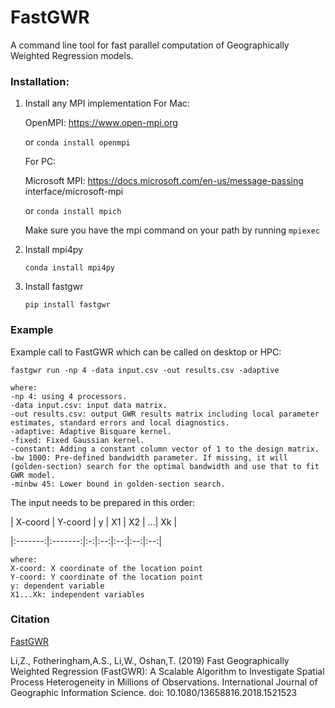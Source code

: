 
# FastGWR
A command line tool for fast parallel computation of Geographically Weighted Regression models.
  

### Installation:

1. Install any MPI implementation
    For Mac:

    OpenMPI: https://www.open-mpi.org

    or `conda install openmpi`

    For PC:

    Microsoft MPI: https://docs.microsoft.com/en-us/message-passing interface/microsoft-mpi

    or `conda install mpich`

  
    Make sure you have the mpi command on your path by running
    `mpiexec`

  

2. Install mpi4py

    `conda install mpi4py`

 
3. Install fastgwr

    `pip install fastgwr`
    
  
### Example
Example call to FastGWR which can be called on desktop or HPC:
```
fastgwr run -np 4 -data input.csv -out results.csv -adaptive
```
```
where:
-np 4: using 4 processors.
-data input.csv: input data matrix.
-out results.csv: output GWR results matrix including local parameter estimates, standard errors and local diagnostics.
-adaptive: Adaptive Bisquare kernel.
-fixed: Fixed Gaussian kernel.
-constant: Adding a constant column vector of 1 to the design matrix.
-bw 1000: Pre-defined bandwidth parameter. If missing, it will (golden-section) search for the optimal bandwidth and use that to fit GWR model.
-minbw 45: Lower bound in golden-section search.
```

The input needs to be prepared in this order:

| X-coord | Y-coord | y | X1 | X2 | ...| Xk |

|:-------:|:-------:|:-:|:--:|:--:|:--:|:--:|

```
where:
X-coord: X coordinate of the location point
Y-coord: Y coordinate of the location point
y: dependent variable
X1...Xk: independent variables
```

### Citation

[FastGWR](https://www.tandfonline.com/doi/full/10.1080/13658816.2018.1521523)

Li,Z., Fotheringham,A.S., Li,W., Oshan,T. (2019) Fast Geographically Weighted Regression (FastGWR): A Scalable Algorithm to Investigate Spatial Process Heterogeneity in Millions of Observations. International Journal of Geographic Information Science. doi: 10.1080/13658816.2018.1521523
